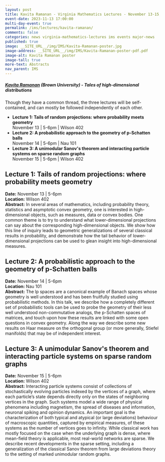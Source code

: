 ```yaml
---
layout: post
title: Kavita Ramanan - Virginia Mathematics Lectures - November 13-15, 2023
event-date: 2023-11-13 17:00:00
multi-day-event: true
permalink: /ims/lectures/kavita-ramanan/
comments: false
categories: news virginia-mathematics-lectures ims events major-news
published: true
image: __SITE_URL__/img/IMS/Kavita-Ramanan-poster.jpg
image-address: __SITE_URL__/img/IMS/Kavita-Ramanan-poster-pdf.pdf
image-alt: Kavita Ramanan poster
image-tall: true
more-text: Abstracts
nav_parent: IMS
---
```


<h5 class="mt-1 mb-1"><a href="https://www.brown.edu/academics/applied-mathematics/faculty/kavita-ramanan/home">Kavita Ramanan</a> (Brown University) - Tales of high-dimensional distributions</h5>

Though they have a common thread, the three lectures will be self-contained, and can mostly be followed independently of each other.


<ul>
<li><b>Lecture 1: Tails of random projections: where probability meets geometry</b><br>November 13 | 5-6pm | Wilson 402 </li>
<li><b>Lecture 2: A probabilistic approach to the geometry of p-Schatten balls</b><br>November 14 | 5-6pm | Nau 101</li>
<li><b>Lecture 3: A unimodular Sanov's theorem and interacting particle systems on sparse random graphs</b><br>November 15 | 5-6pm | Wilson 402</li>
</ul>




<!--more-->
<h2>Lecture 1: Tails of random projections: where probability meets geometry</h2>
<p><strong>Date:</strong> November 13 | 5-6pm<br>
<strong>Location:</strong> Wilson 402<br>
<strong>Abstract:</strong> In several areas of mathematics, including probability theory, statistics and asymptotic convex geometry, one is interested in high-dimensional objects, such as measures, data or convex bodies. One common theme is to try to understand what lower-dimensional projections can say about the corresponding high-dimensional objects. We show how this line of inquiry leads to geometric generalizations of several classical results in probability, and demonstrate how the tail behavior of lower-dimensional projections can be used to glean insight into high-dimensional measures.</p>

<h2>Lecture 2: A probabilistic approach to the geometry of p-Schatten balls</h2>
<p><strong>Date:</strong> November 14 | 5-6pm<br>
<strong>Location:</strong> Nau 101<br>
<strong>Abstract:</strong> The lp spaces are a canonical example of Banach spaces whose geometry is well understood and has been fruitfully studied using probabilistic methods. In this talk, we describe how a completely different set of probabilistic tools can be used to probe the geometry of their less well understood non-commutative analogs, the p-Schatten spaces of matrices, and touch upon how these results are linked with some open questions in convex geometry. Along the way we describe some new results on Haar measure on the orthogonal group (or more generally, Stiefel manifolds) that may be of independent interest.</p>

<h2>Lecture 3: A unimodular Sanov's theorem and interacting particle systems on sparse random graphs</h2>
<p><strong>Date:</strong> November 15 | 5-6pm<br>
<strong>Location:</strong> Wilson 402<br>
<strong>Abstract:</strong> Interacting particle systems consist of collections of stochastically evolving particles indexed by the vertices of a graph, where each particle’s state depends directly only on the states of neighboring vertices in the graph. Such systems model a wide range of physical phenomena including magnetism, the spread of diseases and information, neuronal spiking and opinion dynamics. An important goal is the characterization of both typical and atypical (or large deviations) behaviour of macroscopic quantities, captured by empirical measures, of these systems as the number of vertices goes to infinity. While classical work has mostly focused on the case when the underlying graph is dense, where mean-field theory is applicable, most real-world networks are sparse. We describe recent developments in the sparse setting, including a generalization of the classical Sanov theorem from large deviations theory to the setting of marked unimodular random graphs.</p>
